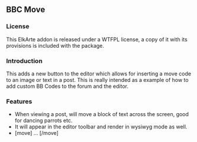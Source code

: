 ## BBC Move

### License

This ElkArte addon is released under a WTFPL license, a copy of it with its provisions is included with the package.

### Introduction

This adds a new button to the editor which allows for inserting a move code to an image or text in a post. 
This is really intended as a example of how to add custom BB Codes to the forum and the editor.

### Features
 -  When viewing a post, will move a block of text across the screen, good for dancing parrots etc.
 -  It will appear in the editor toolbar and render in wysiwyg mode as well.
 -  [move] ... [/move]

